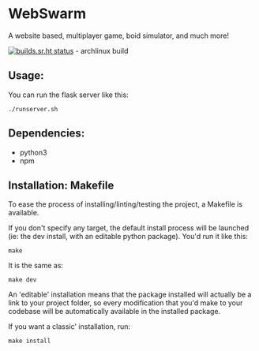 # WebSwarm

A website based, multiplayer game, boid simulator, and much more!

[![builds.sr.ht status](https://builds.sr.ht/~jean-max/WebS.svg)](https://builds.sr.ht/~jean-max/WebS) - archlinux build


## Usage:

You can run the flask server like this:

```shell
./runserver.sh
```


## Dependencies:

* python3
* npm


## Installation: Makefile

To ease the process of installing/linting/testing the project, a Makefile is available.

If you don't specify any target, the default install process will be launched (ie: the dev install, with an editable python package).
You'd run it like this:

```shell
make
```

It is the same as:

```shell
make dev
```

An 'editable' installation means that the package installed will actually be a link to your project folder, so every modification that you'd make to your codebase will be automatically available in the installed package.

If you want a classic' installation, run:

```shell
make install
```

